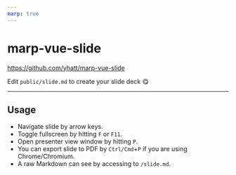 ```yaml
---
marp: true
---
```


# marp-vue-slide

https://github.com/yhatt/marp-vue-slide

Edit `public/slide.md` to create your slide deck :yum:

---

## Usage

- Navigate slide by arrow keys.
- Toggle fullscreen by hitting `F` or `F11`.
- Open presenter view window by hitting `P`.
- You can export slide to PDF by `Ctrl/Cmd`+`P` if you are using Chrome/Chromium.
- A raw Markdown can see by accessing to `/slide.md`.

<!-- HTML comment will recognize as presenter notes. -->
